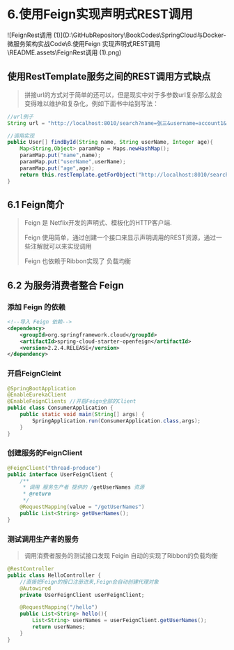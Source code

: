 #  6.使用Feign实现声明式REST调用

![FeignRest调用 (1)](D:\GitHubRepository\BookCodes\SpringCloud与Docker-微服务架构实战Code\6.使用Feign 实现声明式REST调用\README.assets\FeignRest调用 (1).png)

## 使用RestTemplate服务之间的REST调用方式缺点

> 拼接url的方式对于简单的还可以，但是现实中对于多参数url复杂那么就会变得难以维护和复杂化，例如下面书中给到写法：

```java
//url例子
String url = "http://localhost:8010/search?name=张三&username=account1&age=20";

//调用实现
public User[] findById(String name, String userName, Integer age){
    Map<String,Object> paramMap = Maps.newHashMap();
    paramMap.put("name",name);
    paramMap.put("userName",userName);
    paramMap.put("age",age);
    return this.restTemplate.getForObject("http://localhost:8010/search?name={name}&username={username}&age={age}", User[].class, paramMap);
}
```

## 6.1 Feign简介

> Feign 是 Netflix开发的声明式、模板化的HTTP客户端.
>
> Feign 使用简单，通过创建一个接口来显示声明调用的REST资源，通过一些注解就可以来实现调用
>
> Feign 也依赖于Ribbon实现了 负载均衡

## 6.2 为服务消费者整合 Feign

### 添加 Feign 的依赖

```xml
<!--导入 Feign 依赖-->
<dependency>
    <groupId>org.springframework.cloud</groupId>
    <artifactId>spring-cloud-starter-openfeign</artifactId>
    <version>2.2.4.RELEASE</version>
</dependency>
```

### 开启FeignCleint

```java
@SpringBootApplication
@EnableEurekaClient
@EnableFeignClients //开启Feign全部的Client
public class ConsumerApplication {
    public static void main(String[] args) {
        SpringApplication.run(ConsumerApplication.class,args);
    }
}

```

### 创建服务的FeignClient

```java
@FeignClient("thread-produce")
public interface UserFeignClient {
    /**
     * 调用 服务生产者 提供的 /getUserNames 资源
     * @return
     */
    @RequestMapping(value = "/getUserNames")
    public List<String> getUserNames();
}
```

### 测试调用生产者的服务

> 调用消费者服务的测试接口发现 Feigin 自动的实现了Ribbon的负载均衡

```java
@RestController
public class HelloController {
    //直接把Feign的接口注册进来,Feign会自动创建代理对象
    @Autowired
    private UserFeignClient userFeignClient;

    @RequestMapping("/hello")
    public List<String> hello(){
        List<String> userNames = userFeignClient.getUserNames();
        return userNames;
    }
}
```

